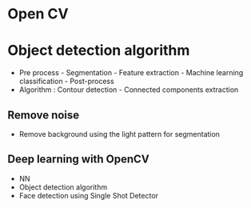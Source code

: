 # Open CV 


# Object detection algorithm 
+ Pre process - Segmentation - Feature extraction - Machine learning classification - Post-process 
+ Algorithm : Contour detection - Connected components extraction 



## Remove noise 
+ Remove background using the light pattern for segmentation 







## Deep learning with OpenCV 
+ NN 
+ Object detection algorithm 
+ Face detection using Single Shot Detector 







